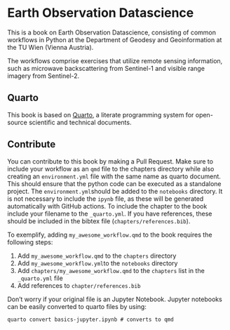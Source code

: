 # Earth Observation Datascience

This is a book on Earth Observation Datascience, consisting of common
workflows in Python at the Department of Geodesy and Geoinformation at
the TU Wien (Vienna Austria).

The workflows comprise exercises that utilize remote sensing
information, such as microwave backscattering from Sentinel-1 and
visible range imagery from Sentinel-2.

## Quarto

This book is based on [Quarto](https://quarto.org/), a literate
programming system for open-source scientific and technical documents.

## Contribute

You can contribute to this book by making a Pull Request. Make sure to
include your workflow as an `qmd` file to the chapters directory while
also creating an `environment.yml` file with the same name as quarto
document. This should ensure that the python code can be executed as a
standalone project. The `environment.yml`should be added to the
`notebooks` directory. It is not necessary to include the `ipynb` file,
as these will be generated automatically with GitHub actions. To include
the chapter to the book include your filename to the `_quarto.yml`. If
you have references, these should be included in the bibtex file
(`chapters/references.bib`).

To exemplify, adding `my_awesome_workflow.qmd` to the book requires the
following steps:

1)  Add `my_awesome_workflow.qmd` to the `chapters` directory
2)  Add `my_awesome_workflow.yml`to the `notebooks` directory
3)  Add `chapters/my_awesome_workflow.qmd` to the `chapters` list in the
    `_quarto.yml` file
4)  Add references to `chapter/references.bib`

Don’t worry if your original file is an Jupyter Notebook. Jupyter
notebooks can be easily converted to quarto files by using:

``` {bash}
quarto convert basics-jupyter.ipynb # converts to qmd
```
